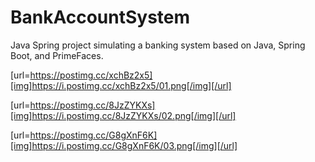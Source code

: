 # BankAccountSystem
Java Spring project simulating a banking system based on Java, Spring Boot, and PrimeFaces.


[url=https://postimg.cc/xchBz2x5][img]https://i.postimg.cc/xchBz2x5/01.png[/img][/url]

[url=https://postimg.cc/8JzZYKXs][img]https://i.postimg.cc/8JzZYKXs/02.png[/img][/url]

[url=https://postimg.cc/G8gXnF6K][img]https://i.postimg.cc/G8gXnF6K/03.png[/img][/url]
